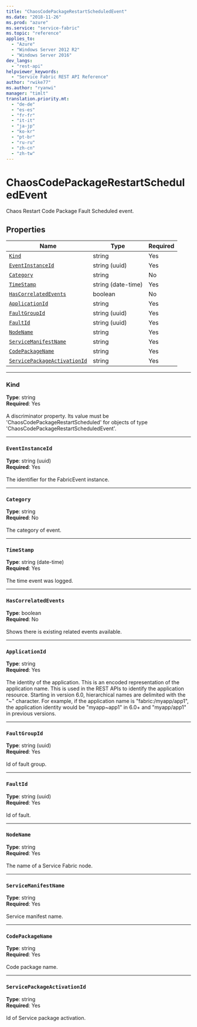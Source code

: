 ```yaml
---
title: "ChaosCodePackageRestartScheduledEvent"
ms.date: "2018-11-26"
ms.prod: "azure"
ms.service: "service-fabric"
ms.topic: "reference"
applies_to: 
  - "Azure"
  - "Windows Server 2012 R2"
  - "Windows Server 2016"
dev_langs: 
  - "rest-api"
helpviewer_keywords: 
  - "Service Fabric REST API Reference"
author: "rwike77"
ms.author: "ryanwi"
manager: "timlt"
translation.priority.mt: 
  - "de-de"
  - "es-es"
  - "fr-fr"
  - "it-it"
  - "ja-jp"
  - "ko-kr"
  - "pt-br"
  - "ru-ru"
  - "zh-cn"
  - "zh-tw"
---
```

# ChaosCodePackageRestartScheduledEvent

Chaos Restart Code Package Fault Scheduled event.

## Properties
| Name | Type | Required |
| --- | --- | --- |
| [`Kind`](#kind) | string | Yes |
| [`EventInstanceId`](#eventinstanceid) | string (uuid) | Yes |
| [`Category`](#category) | string | No |
| [`TimeStamp`](#timestamp) | string (date-time) | Yes |
| [`HasCorrelatedEvents`](#hascorrelatedevents) | boolean | No |
| [`ApplicationId`](#applicationid) | string | Yes |
| [`FaultGroupId`](#faultgroupid) | string (uuid) | Yes |
| [`FaultId`](#faultid) | string (uuid) | Yes |
| [`NodeName`](#nodename) | string | Yes |
| [`ServiceManifestName`](#servicemanifestname) | string | Yes |
| [`CodePackageName`](#codepackagename) | string | Yes |
| [`ServicePackageActivationId`](#servicepackageactivationid) | string | Yes |

____
### Kind
__Type__: string <br/>
__Required__: Yes <br/>
<br/>
A discriminator property. Its value must be 'ChaosCodePackageRestartScheduled' for objects of type 'ChaosCodePackageRestartScheduledEvent'.

____
### `EventInstanceId`
__Type__: string (uuid) <br/>
__Required__: Yes<br/>
<br/>
The identifier for the FabricEvent instance.

____
### `Category`
__Type__: string <br/>
__Required__: No<br/>
<br/>
The category of event.

____
### `TimeStamp`
__Type__: string (date-time) <br/>
__Required__: Yes<br/>
<br/>
The time event was logged.

____
### `HasCorrelatedEvents`
__Type__: boolean <br/>
__Required__: No<br/>
<br/>
Shows there is existing related events available.

____
### `ApplicationId`
__Type__: string <br/>
__Required__: Yes<br/>
<br/>
The identity of the application. This is an encoded representation of the application name. This is used in the REST APIs to identify the application resource.
Starting in version 6.0, hierarchical names are delimited with the "\~" character. For example, if the application name is "fabric:/myapp/app1",
the application identity would be "myapp\~app1" in 6.0+ and "myapp/app1" in previous versions.


____
### `FaultGroupId`
__Type__: string (uuid) <br/>
__Required__: Yes<br/>
<br/>
Id of fault group.

____
### `FaultId`
__Type__: string (uuid) <br/>
__Required__: Yes<br/>
<br/>
Id of fault.

____
### `NodeName`
__Type__: string <br/>
__Required__: Yes<br/>
<br/>
The name of a Service Fabric node.

____
### `ServiceManifestName`
__Type__: string <br/>
__Required__: Yes<br/>
<br/>
Service manifest name.

____
### `CodePackageName`
__Type__: string <br/>
__Required__: Yes<br/>
<br/>
Code package name.

____
### `ServicePackageActivationId`
__Type__: string <br/>
__Required__: Yes<br/>
<br/>
Id of Service package activation.
